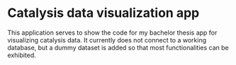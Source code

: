# Catalysis data visualization app

This application serves to show the code for my bachelor thesis app for visualizing catalysis data.
It currently does not connect to a working database, but a dummy dataset is added so that most functionalities can be exhibited.
